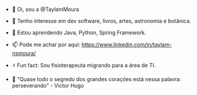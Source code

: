 - 👋 Oi, sou a @TaylamMoura
- 👀 Tenho interesse em dev software, livros, artes, astronomia e botânica.
- 🌱 Estou aprendendo Java, Python, Spring Framework.
- 📫 Pode me achar por aqui: https://www.linkedin.com/in/taylam-nsmoura/
- ⚡ Fun fact: Sou fisioterapeuta migrando para a área de TI.
  
- 💭 "Quase todo o segredo dos grandes corações está nessa palavra: perseverando" - Victor Hugo

<!---
TaylamMoura/TaylamMoura is a ✨ special ✨ repository because its `README.md` (this file) appears on your GitHub profile.
You can click the Preview link to take a look at your changes.
--->
